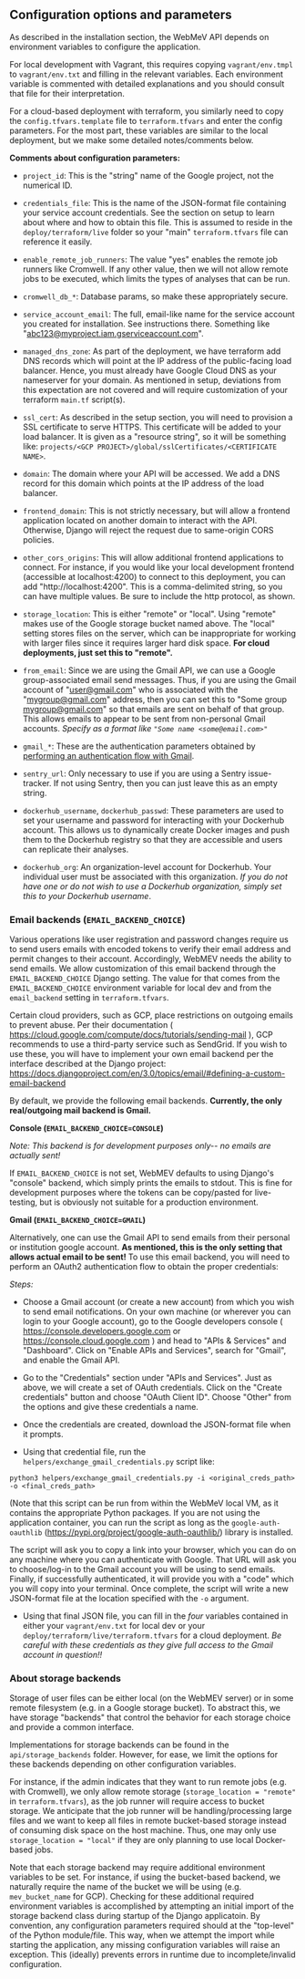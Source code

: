 ## Configuration options and parameters

As described in the installation section, the WebMeV API depends on environment variables to configure the application.

For local development with Vagrant, this requires copying `vagrant/env.tmpl` to `vagrant/env.txt` and filling in the relevant variables. Each environment variable is commented with detailed explanations and you should consult that file for their interpretation. 

For a cloud-based deployment with terraform, you similarly need to copy the `config.tfvars.template` file to `terraform.tfvars` and enter the config parameters. For the most part, these variables are similar to the local deployment, but we make some detailed notes/comments below.

**Comments about configuration parameters:**

- `project_id`: This is the "string" name of the Google project, not the numerical ID.

- `credentials_file`: This is the name of the JSON-format file containing your service account credentials. See the section on setup to learn about where and how to obtain this file. This is assumed to reside in the `deploy/terraform/live` folder so your "main" `terraform.tfvars` file can reference it easily.

- `enable_remote_job_runners`: The value "yes" enables the remote job runners like Cromwell. If any other value, then we will not allow remote jobs to be executed, which limits the types of analyses that can be run.

- `cromwell_db_*`: Database params, so make these appropriately secure.

- `service_account_email`: The full, email-like name for the service account you created for installation. See instructions there. Something like "abc123@myproject.iam.gserviceaccount.com".

- `managed_dns_zone`: As part of the deployment, we have terraform add DNS records which will point at the IP address of the public-facing load balancer. Hence, you must already have Google Cloud DNS as your nameserver for your domain. As mentioned in setup, deviations from this expectation are not covered and will require customization of your terraform `main.tf` script(s).

- `ssl_cert`: As described in the setup section, you will need to provision a SSL certificate to serve HTTPS. This certificate will be added to your load balancer. It is given as a "resource string", so it will be something like: `projects/<GCP PROJECT>/global/sslCertificates/<CERTIFICATE NAME>`.

- `domain`: The domain where your API will be accessed. We add a DNS record for this domain which points at the IP address of the load balancer.

- `frontend_domain`: This is not strictly necessary, but will allow a frontend application located on another domain to interact with the API. Otherwise, Django will reject the request due to same-origin CORS policies.

- `other_cors_origins`: This will allow additional frontend applications to connect. For instance, if you would like your local development frontend (accessible at localhost:4200) to connect to this deployment, you can add "http://localhost:4200". This is a comma-delimited string, so you can have multiple values. Be sure to include the http protocol, as shown.

- `storage_location`: This is either "remote" or "local". Using "remote" makes use of the Google storage bucket named above. The "local" setting stores files on the server, which can be inappropriate for working with larger files since it requires larger hard disk space. **For cloud deployments, just set this to "remote".**

- `from_email`: Since we are using the Gmail API, we can use a Google group-associated email send messages. Thus, if you are using the Gmail account of "user@gmail.com" who is associated with the "mygroup@gmail.com" address, then you can set this to "Some group <mygroup@gmail.com>" so that emails are sent on behalf of that group. This allows emails to appear to be sent from non-personal Gmail accounts. *Specify as a format like `"Some name <some@email.com>"`*

- `gmail_*`: These are the authentication parameters obtained by [performing an authentication flow with Gmail](#email). 

- `sentry_url`: Only necessary to use if you are using a Sentry issue-tracker. If not using Sentry, then you can just leave this as an empty string.

- `dockerhub_username`, `dockerhub_passwd`: These parameters are used to set your username and password for interacting with your Dockerhub account. This allows us to dynamically create Docker images and push them to the Dockerhub registry so that they are accessible and users can replicate their analyses.

- `dockerhub_org`: An organization-level account for Dockerhub. Your individual user must be associated with this organization. *If you do not have one or do not wish to use a Dockerhub organization, simply set this to your Dockerhub username*.

### Email backends (`EMAIL_BACKEND_CHOICE`) <a name="email"></a>

Various operations like user registration and password changes require us to send users emails with encoded tokens to verify their email address and permit changes to their account.  Accordingly, WebMEV needs the ability to send emails.  We allow customization of this email backend through the `EMAIL_BACKEND_CHOICE` Django setting. The value for that comes from the `EMAIL_BACKEND_CHOICE` environment variable for local dev and from the `email_backend` setting in `terraform.tfvars`. 

Certain cloud providers, such as GCP, place restrictions on outgoing emails to prevent abuse.  Per their documentation ( https://cloud.google.com/compute/docs/tutorials/sending-mail ), GCP recommends to use a third-party service such as SendGrid.  If you wish to use these, you will have to implement your own email backend per the interface described at the Django project: https://docs.djangoproject.com/en/3.0/topics/email/#defining-a-custom-email-backend

By default, we provide the following email backends. **Currently, the only real/outgoing mail backend is Gmail.**

**Console (`EMAIL_BACKEND_CHOICE=CONSOLE`)**

*Note: This backend is for development purposes only-- no emails are actually sent!*

If `EMAIL_BACKEND_CHOICE` is not set, WebMEV defaults to using Django's "console" backend, which simply prints the emails to stdout.  This is fine for development purposes where the tokens can be copy/pasted for live-testing, but is obviously not suitable for a production environment.

**Gmail (`EMAIL_BACKEND_CHOICE=GMAIL`)**

Alternatively, one can use the Gmail API to send emails from their personal or institution google account. **As mentioned, this is the only setting that allows actual email to be sent!** To use this email backend, you will need to perform an OAuth2 authentication flow to obtain the proper credentials: 

*Steps:*

- Choose a Gmail account (or create a new account) from which you wish to send email notifications.  On your own machine (or wherever you can login to your Google account), go to the Google developers console ( https://console.developers.google.com  or https://console.cloud.google.com ) and head to "APIs & Services" and "Dashboard".  Click on "Enable APIs and Services", search for "Gmail", and enable the Gmail API. 

- Go to the "Credentials" section under "APIs and Services".  Just as above, we will create a set of OAuth credentials.  Click on the "Create credentials" button and choose "OAuth Client ID".   Choose "Other" from the options and give these credentials a name.

- Once the credentials are created, download the JSON-format file when it prompts.

- Using that credential file, run the `helpers/exchange_gmail_credentials.py` script like:

```
python3 helpers/exchange_gmail_credentials.py -i <original_creds_path> -o <final_creds_path>
```
(Note that this script can be run from within the WebMeV local VM, as it contains the appropriate Python packages.  If you are not using the application container, you can run the script as long as the `google-auth-oauthlib` (https://pypi.org/project/google-auth-oauthlib/) library is installed.

The script will ask you to copy a link into your browser, which you can do on any machine where you can authenticate with Google.  That URL will ask you to choose/log-in to the Gmail account you will be using to send emails.  Finally, if successfully authenticated, it will provide you with a "code" which you will copy into your terminal.  Once complete, the script will write a new JSON-format file at the location specified with the `-o` argument.

- Using that final JSON file, you can fill in the *four* variables contained in either your `vagrant/env.txt` for local dev or your `deploy/terraform/live/terraform.tfvars` for a cloud deployment.  *Be careful with these credentials as they give full access to the Gmail account in question!!*  

### About storage backends

Storage of user files can be either local (on the WebMEV server) or in some remote filesystem (e.g. in a Google storage bucket).  To abstract this, we have storage "backends" that control the behavior for each storage choice and provide a common interface.

Implementations for storage backends can be found in the `api/storage_backends` folder. However, for ease, we limit the options for these backends depending on other configuration variables.

For instance, if the admin indicates that they want to run remote jobs (e.g. with Cromwell), we only allow remote storage (`storage_location = "remote"` in `terraform.tfvars`), as the job runner will require access to bucket storage. We anticipate that the job runner will be handling/processing large files and we want to keep all files in remote bucket-based storage instead of consuming disk space on the host machine.  Thus, one may only use `storage_location = "local"` if they are only planning to use local Docker-based jobs.

Note that each storage backend may require additional environment variables to be set. For instance, if using the bucket-based backend, we naturally require the name of the bucket we will be using (e.g. `mev_bucket_name` for GCP). Checking for these additional required environment variables is accomplished by attempting an initial import of the storage backend class during startup of the Django applicatoin.  By convention, any configuration parameters required should at the "top-level" of the Python module/file.  This way, when we attempt the import while starting the application, any missing configuration variables will raise an exception.  This (ideally) prevents errors in runtime due to incomplete/invalid configuration.
